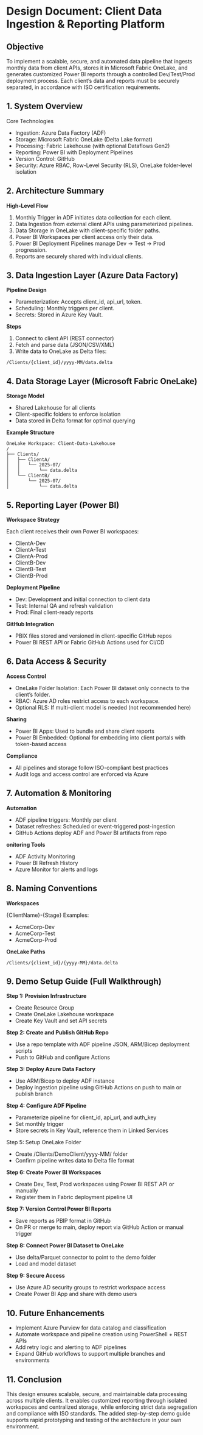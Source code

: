 # Design Document: Client Data Ingestion & Reporting Platform

## Objective

To implement a scalable, secure, and automated data pipeline that ingests monthly data from client APIs, stores it in Microsoft Fabric OneLake, and generates customized Power BI reports through a controlled Dev/Test/Prod deployment process. Each client’s data and reports must be securely separated, in accordance with ISO certification requirements.



## 1. System Overview

Core Technologies
* Ingestion: Azure Data Factory (ADF)
* Storage: Microsoft Fabric OneLake (Delta Lake format)
* Processing: Fabric Lakehouse (with optional Dataflows Gen2)
* Reporting: Power BI with Deployment Pipelines
* Version Control: GitHub
* Security: Azure RBAC, Row-Level Security (RLS), OneLake folder-level isolation



## 2. Architecture Summary

**High-Level Flow**
1.	Monthly Trigger in ADF initiates data collection for each client.
2.	Data Ingestion from external client APIs using parameterized pipelines.
3.	Data Storage in OneLake with client-specific folder paths.
4.	Power BI Workspaces per client access only their data.
5.	Power BI Deployment Pipelines manage Dev → Test → Prod progression.
6.	Reports are securely shared with individual clients.



## 3. Data Ingestion Layer (Azure Data Factory)

**Pipeline Design**
* Parameterization: Accepts client_id, api_url, token.
* Scheduling: Monthly triggers per client.
* Secrets: Stored in Azure Key Vault.

**Steps**
1.	Connect to client API (REST connector)
2.	Fetch and parse data (JSON/CSV/XML)
3.	Write data to OneLake as Delta files:

```
/Clients/{client_id}/yyyy-MM/data.delta
```



## 4. Data Storage Layer (Microsoft Fabric OneLake)

**Storage Model**
* Shared Lakehouse for all clients
* Client-specific folders to enforce isolation
* Data stored in Delta format for optimal querying

**Example Structure**

```
OneLake Workspace: Client-Data-Lakehouse
/
├── Clients/
│   ├── ClientA/
│   │   └── 2025-07/
│   │       └── data.delta
│   └── ClientB/
│       └── 2025-07/
│           └── data.delta
```


## 5. Reporting Layer (Power BI)

**Workspace Strategy**

Each client receives their own Power BI workspaces:

- ClientA-Dev
- ClientA-Test
- ClientA-Prod
- ClientB-Dev
- ClientB-Test
- ClientB-Prod

**Deployment Pipeline**
* Dev: Development and initial connection to client data
* Test: Internal QA and refresh validation
* Prod: Final client-ready reports

**GitHub Integration**
* PBIX files stored and versioned in client-specific GitHub repos
* Power BI REST API or Fabric GitHub Actions used for CI/CD


## 6. Data Access & Security

**Access Control**
* OneLake Folder Isolation: Each Power BI dataset only connects to the client’s folder.
* RBAC: Azure AD roles restrict access to each workspace.
* Optional RLS: If multi-client model is needed (not recommended here)

**Sharing**
* Power BI Apps: Used to bundle and share client reports
* Power BI Embedded: Optional for embedding into client portals with token-based access

**Compliance**
* All pipelines and storage follow ISO-compliant best practices
* Audit logs and access control are enforced via Azure


## 7. Automation & Monitoring

**Automation**
* ADF pipeline triggers: Monthly per client
* Dataset refreshes: Scheduled or event-triggered post-ingestion
* GitHub Actions deploy ADF and Power BI artifacts from repo

**onitoring Tools**
* ADF Activity Monitoring
* Power BI Refresh History
* Azure Monitor for alerts and logs


## 8. Naming Conventions

**Workspaces**

{ClientName}-{Stage}
Examples:
- AcmeCorp-Dev
- AcmeCorp-Test
- AcmeCorp-Prod

**OneLake Paths**
```
/Clients/{client_id}/{yyyy-MM}/data.delta
```


## 9. Demo Setup Guide (Full Walkthrough)

**Step 1: Provision Infrastructure**
* Create Resource Group
* Create OneLake Lakehouse workspace
* Create Key Vault and set API secrets

**Step 2: Create and Publish GitHub Repo**
* Use a repo template with ADF pipeline JSON, ARM/Bicep deployment scripts
* Push to GitHub and configure Actions

**Step 3: Deploy Azure Data Factory**
* Use ARM/Bicep to deploy ADF instance
* Deploy ingestion pipeline using GitHub Actions on push to main or publish branch

**Step 4: Configure ADF Pipeline**
* Parameterize pipeline for client_id, api_url, and auth_key
* Set monthly trigger
* Store secrets in Key Vault, reference them in Linked Services

Step 5: Setup OneLake Folder
* Create /Clients/DemoClient/yyyy-MM/ folder
* Confirm pipeline writes data to Delta file format

**Step 6: Create Power BI Workspaces**
* Create Dev, Test, Prod workspaces using Power BI REST API or manually
* Register them in Fabric deployment pipeline UI

**Step 7: Version Control Power BI Reports**
* Save reports as PBIP format in GitHub
* On PR or merge to main, deploy report via GitHub Action or manual trigger

**Step 8: Connect Power BI Dataset to OneLake**
* Use delta/Parquet connector to point to the demo folder
* Load and model dataset

**Step 9: Secure Access**
* Use Azure AD security groups to restrict workspace access
* Create Power BI App and share with demo users


## 10. Future Enhancements
* Implement Azure Purview for data catalog and classification
* Automate workspace and pipeline creation using PowerShell + REST APIs
* Add retry logic and alerting to ADF pipelines
* Expand GitHub workflows to support multiple branches and environments


## 11. Conclusion

This design ensures scalable, secure, and maintainable data processing across multiple clients. It enables customized reporting through isolated workspaces and centralized storage, while enforcing strict data segregation and compliance with ISO standards. The added step-by-step demo guide supports rapid prototyping and testing of the architecture in your own environment.